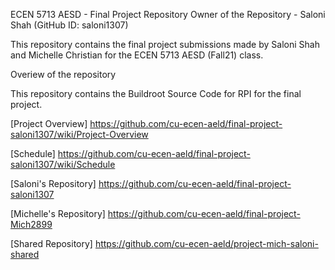ECEN 5713 AESD - Final Project Repository
Owner of the Repository - Saloni Shah (GitHub ID: saloni1307)

This repository contains the final project submissions made by Saloni Shah and Michelle Christian for the ECEN 5713 AESD (Fall21) class.

Overiew of the repository

This repository contains the Buildroot Source Code for RPI for the final project.

[Project Overview] https://github.com/cu-ecen-aeld/final-project-saloni1307/wiki/Project-Overview

[Schedule] https://github.com/cu-ecen-aeld/final-project-saloni1307/wiki/Schedule

[Saloni's Repository] https://github.com/cu-ecen-aeld/final-project-saloni1307

[Michelle's Repository] https://github.com/cu-ecen-aeld/final-project-Mich2899

[Shared Repository] https://github.com/cu-ecen-aeld/project-mich-saloni-shared
